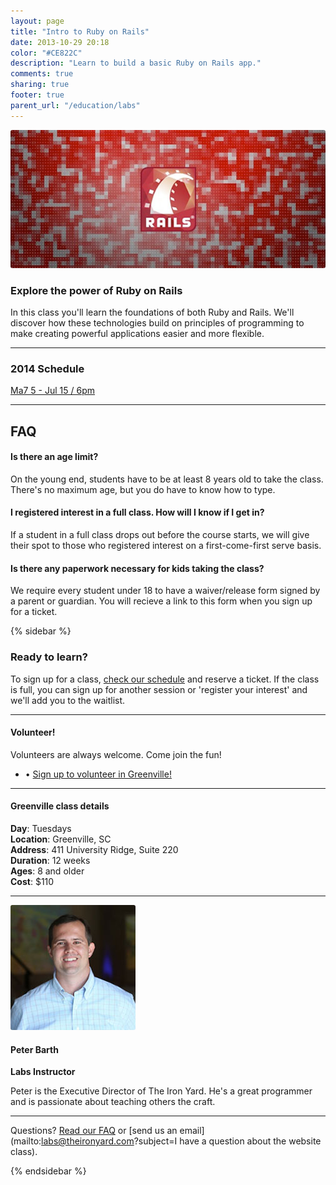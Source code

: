 ```yaml
---
layout: page
title: "Intro to Ruby on Rails"
date: 2013-10-29 20:18
color: "#CE822C"
description: "Learn to build a basic Ruby on Rails app."
comments: true
sharing: true
footer: true
parent_url: "/education/labs"
---
```


<img src="/images/education/labs/labs-intro-to-ruby-on-rails.jpg" style="border-radius: 3px;">

### Explore the power of Ruby on Rails

In this class you'll learn the foundations of both Ruby and Rails. We'll discover how these technologies build on principles of programming to make creating powerful applications easier and more flexible. 

---
<a id="schedule"></a>

### 2014 Schedule

<a href="https://tito.io/the-iron-yard/greenville-labs-intro-to-ruby-on-rails-may-2014" class="button"> Ma7 5 - Jul 15 / 6pm</a>

---
<a id="faq"></a>
## FAQ

#### Is there an age limit?

On the young end, students have to be at least 8 years old to take the class. There's no maximum age, but you do have to know how to type. 

#### I registered interest in a full class. How will I know if I get in? 

If a student in a full class drops out before the course starts, we will give their spot to those who registered interest on a first-come-first serve basis. 

#### Is there any paperwork necessary for kids taking the class? 

We require every student under 18 to have a waiver/release form signed by a parent or guardian. You will recieve a link to this form when you sign up for a ticket. 

{% sidebar %}

### Ready to learn?

To sign up for a class, [check our schedule](#schedule) and reserve a ticket. If the class is full, you can sign up for another session or 'register your interest' and we'll add you to the waitlist. 

---

#### Volunteer!

Volunteers are always welcome. Come join the fun! 

<ul>
  <li>• <a href="http://eepurl.com/DWqpb"> Sign up to volunteer in Greenville!</a></li>
</ul>

---
#### Greenville class details

**Day**: Tuesdays  
**Location**: Greenville, SC  
**Address**: 411 University Ridge, Suite 220  
**Duration**: 12 weeks  
**Ages**: 8 and older  
**Cost**: $110  

---

<img src="/images/about/peter-barth.jpg" style="border-radius: 3px;">

#### Peter Barth

**Labs Instructor**

Peter is the Executive Director of The Iron Yard. He's a great programmer and is passionate about teaching others the craft. 

---

Questions? [Read our FAQ](#faq) or [send us an email](mailto:labs@theironyard.com?subject=I have a question about the website class).

{% endsidebar %}

